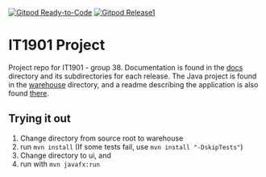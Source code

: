 [![Gitpod Ready-to-Code](https://img.shields.io/badge/Gitpod-main-blue?logo=gitpod)](https://gitpod.stud.ntnu.no/#https://gitlab.stud.idi.ntnu.no/it1901/groups-2021/gr2138/gr2138/-/tree/main/)     [![Gitpod Release1](https://img.shields.io/badge/Gitpod-release-blue?logo=gitpod)](https://gitpod.stud.ntnu.no/#https://gitlab.stud.idi.ntnu.no/it1901/groups-2021/gr2138/gr2138/-/tree/release)
# IT1901 Project

Project repo for IT1901 - group 38.
Documentation is found in the [docs](/docs) directory and its subdirectories for each release.
The Java project is found in the [warehouse](/warehouse) directory, and a readme describing the application is also found [there](/warehouse/README.md).

## Trying it out


1. Change directory from source root to warehouse
2. run `mvn install` (If some tests fail, use `mvn install "-DskipTests"`)
3. Change directory to ui, and
4. run with `mvn javafx:run`
